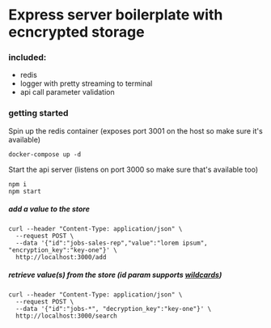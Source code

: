 # Express server boilerplate with ecncrypted storage

### included:
- redis
- logger with pretty streaming to terminal
- api call parameter validation

### getting started

Spin up the redis container (exposes port 3001 on the host so make sure it's available)
```
docker-compose up -d
```

Start the api server (listens on port 3000 so make sure that's available too)
```
npm i
npm start
```

##### add a value to the store
```
curl --header "Content-Type: application/json" \
  --request POST \
  --data '{"id":"jobs-sales-rep","value":"lorem ipsum", "encryption_key":"key-one"}' \
  http://localhost:3000/add
```

##### retrieve value(s) from the store (id param supports [wildcards](https://redis.io/commands/keys))
```
curl --header "Content-Type: application/json" \
  --request POST \
  --data '{"id":"jobs-*", "decryption_key":"key-one"}' \
  http://localhost:3000/search
```
